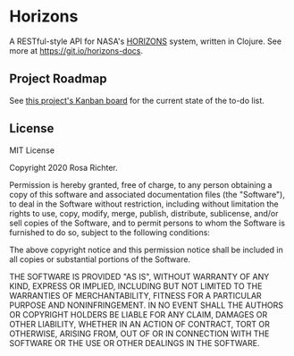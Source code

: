 # Horizons 

A RESTful-style API for NASA's [HORIZONS] system,
written in Clojure.
See more at https://git.io/horizons-docs.

[HORIZONS]: https://ssd.jpl.nasa.gov/?horizons

## Project Roadmap

See [this project's Kanban board][kanban] for the current state of the to-do list.

[kanban]: https://github.com/Cantido/horizons/projects/1

## License

MIT License

Copyright 2020 Rosa Richter.

Permission is hereby granted, free of charge, to any person obtaining a copy of
this software and associated documentation files (the "Software"), to deal in
the Software without restriction, including without limitation the rights to
use, copy, modify, merge, publish, distribute, sublicense, and/or sell copies
of the Software, and to permit persons to whom the Software is furnished to do
so, subject to the following conditions:

The above copyright notice and this permission notice shall be included in all
copies or substantial portions of the Software.

THE SOFTWARE IS PROVIDED "AS IS", WITHOUT WARRANTY OF ANY KIND, EXPRESS OR
IMPLIED, INCLUDING BUT NOT LIMITED TO THE WARRANTIES OF MERCHANTABILITY,
FITNESS FOR A PARTICULAR PURPOSE AND NONINFRINGEMENT. IN NO EVENT SHALL THE
AUTHORS OR COPYRIGHT HOLDERS BE LIABLE FOR ANY CLAIM, DAMAGES OR OTHER
LIABILITY, WHETHER IN AN ACTION OF CONTRACT, TORT OR OTHERWISE, ARISING FROM,
OUT OF OR IN CONNECTION WITH THE SOFTWARE OR THE USE OR OTHER DEALINGS IN THE
SOFTWARE.

